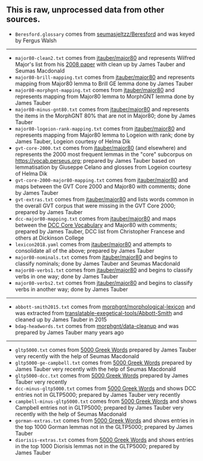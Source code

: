 This is raw, unprocessed data from other sources.
---
* `Beresford.glossary` comes from [seumasjeltzz/Beresford](https://github.com/seumasjeltzz/Beresford) and was keyed by Fergus Walsh
---
* `major80-clean2.txt` comes from [jtauber/major80](https://github.com/jtauber/major80) and represents Wilfred Major's list from his [2008 paper](https://camws.org/cpl/cplonline/files/Majorcplonline.pdf) with clean up by James Tauber and Seumas Macdonald
* `major80-brill-mapping.txt` comes from [jtauber/major80](https://github.com/jtauber/major80) and represents mapping from Major80 lemma to Brill GE lemma done by James Tauber
* `major80-morphgnt-mapping.txt` comes from [jtauber/major80](https://github.com/jtauber/major80) and represents mapping from Major80 lemma to MorphGNT lemma done by James Tauber
* `major80-minus-gnt80.txt` comes from [jtauber/major80](https://github.com/jtauber/major80) and represents the items in the MorphGNT 80% that are not in Major80; done by James Tauber
* `major80-logeion-rank-mapping.txt` comes from [jtauber/major80](https://github.com/jtauber/major80) and represents mapping from Major80 lemma to Logeion with rank; done by James Tauber, Logeion courtesy of Helma Dik
* `gvt-core-2000.txt` comes from [jtauber/major80](https://github.com/jtauber/major80) (and elsewhere) and represents the 2000 most frequent lemmas in the "core" subcorpus on <https://vocab.perseus.org>; prepared by James Tauber based on lemmatisation by Giuseppe Celano and glosses from Logeion courtesy of Helma Dik
* `gvt-core-2000-major80-mapping.txt` comes from [jtauber/major80](https://github.com/jtauber/major80) and maps between the GVT Core 2000 and Major80 with comments; done by James Tauber
* `gvt-extras.txt` comes from [jtauber/major80](https://github.com/jtauber/major80) and lists words common in the overall GVT corpus that were missing in the GVT Core 2000; prepared by James Tauber
* `dcc-major80-mapping.txt` comes from [jtauber/major80](https://github.com/jtauber/major80) and maps between the [DCC Core Vocabulary](http://dcc.dickinson.edu/greek-core-list) and Major80 with comments; prepared by James Tauber, DCC list from Christopher Francese and others at Dickinson College
* `lexicon2018.yaml` comes from [jtauber/major80](https://github.com/jtauber/major80) and attempts to consolidate all of the above; prepared by James Tauber
* `major80-nominals.txt` comes from [jtauber/major80](https://github.com/jtauber/major80) and begins to classify nominals; done by James Tauber and Seumas Macdonald
* `major80-verbs1.txt` comes from [jtauber/major80](https://github.com/jtauber/major80) and begins to classify verbs in one way; done by James Tauber
* `major80-verbs2.txt` comes from [jtauber/major80](https://github.com/jtauber/major80) and begins to classify verbs in another way; done by James Tauber
---
* `abbott-smith2015.txt` comes from [morphgnt/morphological-lexicon](https://github.com/morphgnt/morphological-lexicon) and was extracted from [translatable-exegetical-tools/Abbott-Smith](https://github.com/translatable-exegetical-tools/Abbott-Smith) and cleaned up by James Tauber in 2015
* `bdag-headwords.txt` comes from [morphgnt/data-cleanup](https://github.com/morphgnt/data-cleanup) and was prepared by James Tauber many years ago
---
* `gltp5000.txt` comes from [5000 Greek Words](https://docs.google.com/spreadsheets/d/1ke7JuFd5iy7bPSCHutgRYFvjDbcSScABld4zwEvDb-s/edit#gid=0) prepared by James Tauber very recently with the help of Seumas Macdonald
* `gltp5000-ge-campbell.txt` comes from [5000 Greek Words](https://docs.google.com/spreadsheets/d/1ke7JuFd5iy7bPSCHutgRYFvjDbcSScABld4zwEvDb-s/edit#gid=0) prepared by James Tauber very recently with the help of Seumas Macdonald
* `gltp5000-dcc.txt` comes from [5000 Greek Words](https://docs.google.com/spreadsheets/d/1ke7JuFd5iy7bPSCHutgRYFvjDbcSScABld4zwEvDb-s/edit#gid=0) prepared by James Tauber very recently
* `dcc-minus-gltp5000.txt` comes from [5000 Greek Words](https://docs.google.com/spreadsheets/d/1ke7JuFd5iy7bPSCHutgRYFvjDbcSScABld4zwEvDb-s/edit#gid=0) and shows DCC entries not in GLTP5000; prepared by James Tauber very recently
* `campbell-minus-gltp5000.txt` comes from [5000 Greek Words](https://docs.google.com/spreadsheets/d/1ke7JuFd5iy7bPSCHutgRYFvjDbcSScABld4zwEvDb-s/edit#gid=0) and shows Campbell entries not in GLTP5000; prepared by James Tauber very recently with the help of Seumas Macdonald
* `gorman-extras.txt` comes from [5000 Greek Words](https://docs.google.com/spreadsheets/d/1ke7JuFd5iy7bPSCHutgRYFvjDbcSScABld4zwEvDb-s/edit#gid=0) and shows entries in the top 1000 Gorman lemmas not in the GLTP5000; prepared by James Tauber
* `diorisis-extras.txt` comes from [5000 Greek Words](https://docs.google.com/spreadsheets/d/1ke7JuFd5iy7bPSCHutgRYFvjDbcSScABld4zwEvDb-s/edit#gid=0) and shows entries in the top 1000 Diorisis lemmas not in the GLTP5000; prepared by James Tauber
